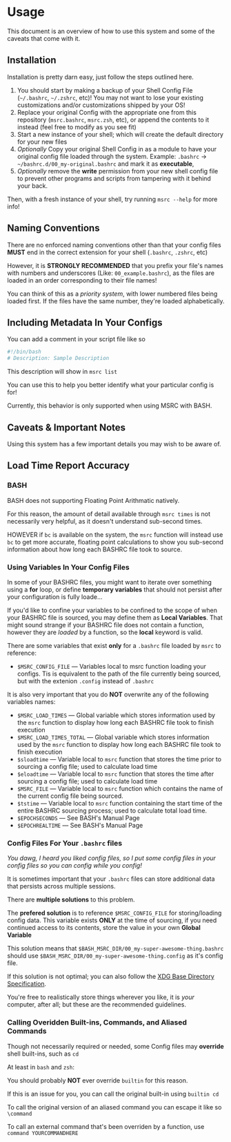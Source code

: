 # Usage
This document is an overview of how to use this system and some of the caveats that come with it.

## Installation
Installation is pretty darn easy, just follow the steps outlined here.

1. You should start by making a backup of your Shell Config File (`~/.bashrc`, `~/.zshrc`, etc)! You may not want to lose your existing customizations and/or customizations shipped by your OS!
2. Replace your original Config with the appropriate one from this repository (`msrc.bashrc`, `msrc.zsh`, etc), or append the contents to it instead (feel free to modify as you see fit)
3. Start a new instance of your shell; which will create the default directory for your new files
4. *Optionally* Copy your original Shell Config in as a module to have your original config file loaded through the system. Example: `.bashrc` -> `~/bashrc.d/00_my-original.bashrc` and mark it as **executable**, 
5. *Optionally* remove the **write** permission from your new shell config file to prevent other programs and scripts from tampering with it behind your back.

Then, with a fresh instance of your shell, try running `msrc --help` for more info!

## Naming Conventions
There are no enforced naming conventions other than that your config files **MUST** end in the correct extension for your shell (`.bashrc`, `.zshrc`, etc)

However, it is **STRONGLY RECOMMENDED** that you prefix your file's names with numbers and underscores (Like: `00_example.bashrc`), as the files are loaded in an order corresponding to their file names!

You can think of this as a *priority system*, with lower numbered files being loaded first. If the files have the same number, they're loaded alphabetically.

## Including Metadata In Your Configs
You can add a comment in your script file like so

```bash
#!/bin/bash
# Description: Sample Description
```
This description will show in `msrc list`

You can use this to help you better identify what your particular config is for!

Currently, this behavior is only supported when using MSRC with BASH.

## Caveats & Important Notes
Using this system has a few important details you may wish to be aware of.

## Load Time Report Accuracy

### BASH
BASH does not supporting Floating Point Arithmatic natively.

For this reason, the amount of detail available through `msrc times` is not necessarily very helpful, as it doesn't understand sub-second times.

HOWEVER if `bc` is available on the system, the `msrc` function will instead use `bc` to get more accurate, floating point calculations to show you sub-second information about how long each BASHRC file took to source.

### Using Variables In Your Config Files
In some of your BASHRC files, you might want to iterate over something using a **for** loop, or define **temporary variables** that should not persist after your configuration is fully loade...

If you'd like to confine your variables to be confined to the scope of when your BASHRC file is sourced, you may define them as **Local Variables**. That might sound strange if your BASHRC file does not contain a function, however they are *loaded* by a function, so the **local** keyword is valid.

There are some variables that exist **only** for a `.bashrc` file loaded by `msrc` to reference:
* `$MSRC_CONFIG_FILE` — Variables local to msrc function loading your configs. Tis is equivalent to the path of the file currently being sourced, but with the extenion `.config` instead of `.bashrc`

It is also very important that you do **NOT** overwrite any of the following variables names:
* `$MSRC_LOAD_TIMES` — Global variable which stores information used by the `msrc` function to display how long each BASHRC file took to finish execution
* `$MSRC_LOAD_TIMES_TOTAL` — Global variable which stores information used by the `msrc` function to display how long each BASHRC file took to finish execution
* `$sloadtime` — Variable local to `msrc` function that stores the time prior to sourcing a config file; used to calculate load time
* `$eloadtime` — Variable local to `msrc` function that stores the time after sourcing a config file; used to calculate load time
* `$MSRC_FILE` — Variable local to `msrc` function which contains the name of the current config file being sourced.
* `$tstime` — Variable local to `msrc` function containing the start time of the entire BASHRC sourcing process; used to calculate total load time.
* `$EPOCHSECONDS` — See BASH's Manual Page
* `$EPOCHREALTIME` — See BASH's Manual Page

### Config Files For Your `.bashrc` files
*You dawg, I heard you liked config files, so I put some config files in your config files so you can config while you config!*

It is sometimes important that your `.bashrc` files can store additional data that persists across multiple sessions.

There are **multiple solutions** to this problem.

The **prefered solution** is to reference `$MSRC_CONFIG_FILE` for storing/loading config data. This variable exists **ONLY** at the time of sourcing, if you need continued access to its contents, store the value in your own **Global Variable**

This solution means that `$BASH_MSRC_DIR/00_my-super-awesome-thing.bashrc` should use `$BASH_MSRC_DIR/00_my-super-awesome-thing.config` as it's config file.

If this solution is not optimal; you can also follow the [XDG Base Directory Specification](https://specifications.freedesktop.org/basedir-spec/basedir-spec-latest.html).

You're free to realistically store things wherever you like, it is *your* computer, after all; but these are the recommended guidelines.

### Calling Overidden Built-ins, Commands, and Aliased Commands
Though not necessarily required or needed, some Config files may **override** shell built-ins, such as `cd`

At least in `bash` and `zsh`:

You should probably **NOT** ever override `builtin` for this reason.

If this is an issue for you, you can call the original built-in using `builtin cd`

To call the original version of an aliased command you can escape it like so `\command`

To call an external command that's been overriden by a function, use `command YOURCOMMANDHERE`
